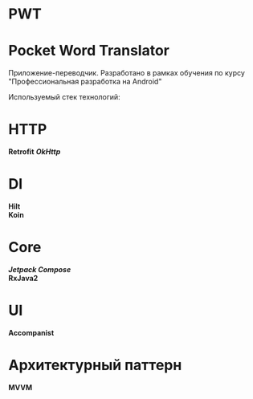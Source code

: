 # PWT

# Pocket Word Translator

Приложение-переводчик. Разработано в рамках обучения по курсу "Профессиональная разработка на
Android"

Используемый стек технологий:

# HTTP

<b>Retrofit</b>
<b><i>OkHttp</i></b>

# DI

<b>Hilt</b><br>
<b>Koin</b>


# Core

<b><i>Jetpack Compose</i></b><br>
<b>RxJava2</b>

# UI

<b>Accompanist</b>

# Архитектурный паттерн

<b>MVVM</b>
